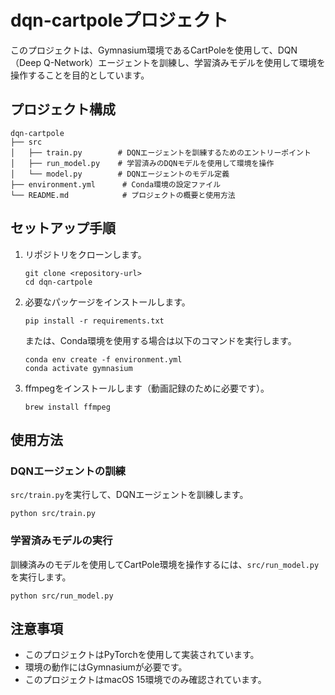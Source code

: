 # dqn-cartpoleプロジェクト

このプロジェクトは、Gymnasium環境であるCartPoleを使用して、DQN（Deep Q-Network）エージェントを訓練し、学習済みモデルを使用して環境を操作することを目的としています。

## プロジェクト構成

```
dqn-cartpole
├── src
│   ├── train.py        # DQNエージェントを訓練するためのエントリーポイント
│   ├── run_model.py    # 学習済みのDQNモデルを使用して環境を操作
│   └── model.py        # DQNエージェントのモデル定義
├── environment.yml      # Conda環境の設定ファイル
└── README.md            # プロジェクトの概要と使用方法
```

## セットアップ手順

1. リポジトリをクローンします。
   ```
   git clone <repository-url>
   cd dqn-cartpole
   ```

2. 必要なパッケージをインストールします。
   ```
   pip install -r requirements.txt
   ```

   または、Conda環境を使用する場合は以下のコマンドを実行します。
   ```
   conda env create -f environment.yml
   conda activate gymnasium
   ```

3. ffmpegをインストールします（動画記録のために必要です）。
   ```
   brew install ffmpeg
   ```

## 使用方法

### DQNエージェントの訓練

`src/train.py`を実行して、DQNエージェントを訓練します。

```
python src/train.py
```

### 学習済みモデルの実行

訓練済みのモデルを使用してCartPole環境を操作するには、`src/run_model.py`を実行します。

```
python src/run_model.py
```

## 注意事項

- このプロジェクトはPyTorchを使用して実装されています。
- 環境の動作にはGymnasiumが必要です。
- このプロジェクトはmacOS 15環境でのみ確認されています。